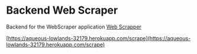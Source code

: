 # Backend Web Scraper

Backend for the WebScraper application
[Web Scrapper](https://github.com/davesheinbein/web-scrapper)

[https://aqueous-lowlands-32179.herokuapp.com/scrape](https://aqueous-lowlands-32179.herokuapp.com/scrape)
